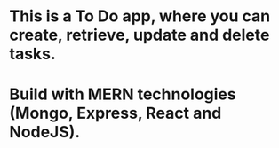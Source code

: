 # This is a To Do app, where you can create, retrieve, update and delete tasks.

# Build with MERN technologies (Mongo, Express, React and NodeJS).
